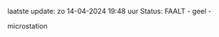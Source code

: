 laatste update: 
zo 14-04-2024 19:48   uur 
Status: FAALT - geel - 
<div class="service Y">microstation</div>